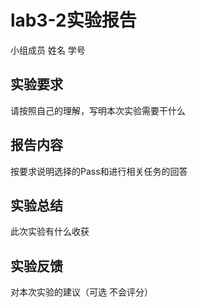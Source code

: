 # lab3-2实验报告

小组成员 姓名 学号

## 实验要求

请按照自己的理解，写明本次实验需要干什么

## 报告内容 

按要求说明选择的Pass和进行相关任务的回答

## 实验总结

此次实验有什么收获

## 实验反馈

对本次实验的建议（可选 不会评分）
